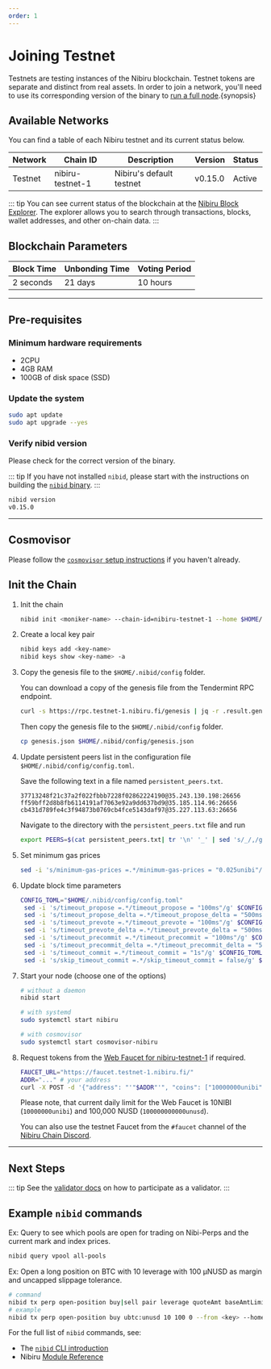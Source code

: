 ```yaml
---
order: 1
---
```


# Joining Testnet

Testnets are testing instances of the Nibiru blockchain. Testnet tokens are separate and distinct from real assets. In order to join a network, you'll need to use its corresponding version of the binary to [run a full node](./node-daemon).{synopsis}

## Available Networks

You can find a table of each Nibiru testnet and its current status below. 

| Network | Chain ID         | Description              | Version | Status |
| ------- | ---------------- | ------------------------ | ------- | ------ |
| Testnet | nibiru-testnet-1 | Nibiru's default testnet | v0.15.0 | Active |

::: tip
You can see current status of the blockchain at the [Nibiru Block Explorer](https://explorer.testnet.nibiru.fi/).
The explorer allows you to search through transactions, blocks, wallet addresses, and other on-chain data.
:::

## Blockchain Parameters

| Block Time | Unbonding Time | Voting Period |
| ---------- | -------------- | ------------- |
| 2 seconds  | 21 days        | 10 hours      |

---

## Pre-requisites 

### Minimum hardware requirements

- 2CPU
- 4GB RAM
- 100GB of disk space (SSD)

### Update the system

```bash
sudo apt update
sudo apt upgrade --yes
```

### Verify nibid version

Please check for the correct version of the binary. 

::: tip
If you have not installed `nibid`, please start with the instructions on building the [`nibid` binary](../../dev/cli/nibid-binary).
:::

```bash
nibid version
v0.15.0
```

---

## Cosmovisor 

Please follow the [`cosmovisor` setup instructions](./cosmovisor) if you haven't already.

## Init the Chain

1. Init the chain

    ```bash
    nibid init <moniker-name> --chain-id=nibiru-testnet-1 --home $HOME/.nibid
    ```

2. Create a local key pair

    ```bash
    nibid keys add <key-name>
    nibid keys show <key-name> -a
    ```

3. Copy the genesis file to the `$HOME/.nibid/config` folder.
  
    You can download a copy of the genesis file from the Tendermint RPC endpoint. 
    
    ```bash
    curl -s https://rpc.testnet-1.nibiru.fi/genesis | jq -r .result.genesis > genesis.json
    ```
    
    Then copy the genesis file to the `$HOME/.nibid/config` folder.
    
    ```bash
    cp genesis.json $HOME/.nibid/config/genesis.json
    ```
  
<!-- 
    **Genesis.json sha256**
    
    ```bash
    shasum -a 256 $HOME/.nibid/config/genesis.json
    94fbd99543f4b7da14f292ea1c61b21ba753e3a84cca64454b8c2fd2d209e6de $HOME/.nibid/config/genesis.json
    ``` 
-->

4. Update persistent peers list in the configuration file `$HOME/.nibid/config/config.toml`.

    Save the following text in a file named `persistent_peers.txt`.

    ```
    37713248f21c37a2f022fbbb7228f02862224190@35.243.130.198:26656
    ff59bff2d8b8fb6114191af7063e92a9dd637bd9@35.185.114.96:26656
    cb431d789fe4c3f94873b0769cb4fce5143daf97@35.227.113.63:26656
    ```

    Navigate to the directory with the `persistent_peers.txt` file and run

    ```bash
    export PEERS=$(cat persistent_peers.txt| tr '\n' '_' | sed 's/_/,/g;s/,$//;s/^/"/;s/$/"/') && sed -i "s/persistent_peers = \"\"/persistent_peers = ${PEERS}/g" $HOME/.nibid/config/config.toml
    ```

5. Set minimum gas prices

    ```bash
    sed -i 's/minimum-gas-prices =.*/minimum-gas-prices = "0.025unibi"/g' $HOME/.nibid/config/app.toml
    ```

6. Update block time parameters

    ```bash
    CONFIG_TOML="$HOME/.nibid/config/config.toml"
     sed -i 's/timeout_propose =.*/timeout_propose = "100ms"/g' $CONFIG_TOML
     sed -i 's/timeout_propose_delta =.*/timeout_propose_delta = "500ms"/g' $CONFIG_TOML
     sed -i 's/timeout_prevote =.*/timeout_prevote = "100ms"/g' $CONFIG_TOML
     sed -i 's/timeout_prevote_delta =.*/timeout_prevote_delta = "500ms"/g' $CONFIG_TOML
     sed -i 's/timeout_precommit =.*/timeout_precommit = "100ms"/g' $CONFIG_TOML
     sed -i 's/timeout_precommit_delta =.*/timeout_precommit_delta = "500ms"/g' $CONFIG_TOML
     sed -i 's/timeout_commit =.*/timeout_commit = "1s"/g' $CONFIG_TOML
     sed -i 's/skip_timeout_commit =.*/skip_timeout_commit = false/g' $CONFIG_TOML
    ```

7. Start your node (choose one of the options)

    ```bash
    # without a daemon
    nibid start

    # with systemd
    sudo systemctl start nibiru

    # with cosmovisor
    sudo systemctl start cosmovisor-nibiru
    ```

8. Request tokens from the [Web Faucet for nibiru-testnet-1](https://faucet.testnet-1.nibiru.fi/) if required.

    ```bash
    FAUCET_URL="https://faucet.testnet-1.nibiru.fi/"
    ADDR="..." # your address 
    curl -X POST -d '{"address": "'"$ADDR"'", "coins": ["10000000unibi","100000000000unusd"]}' $FAUCET_URL
    ```

    Please note, that current daily limit for the Web Faucet is 10NIBI (`10000000unibi`) and 100,000 NUSD (`100000000000unusd`).

    You can also use the testnet Faucet from the `#faucet` channel of the [Nibiru Chain Discord](https://discord.gg/sgPw8ZYfpQ).

---

## Next Steps

::: tip
See the [validator docs](../validators) on how to participate as a validator.
:::


## Example `nibid` commands

Ex: Query to see which pools are open for trading on Nibi-Perps and the current mark and index prices.

```bash
nibid query vpool all-pools
```

Ex: Open a long position on BTC with 10 leverage with 100 μNUSD as margin and uncapped slippage tolerance.

```bash
# command
nibid tx perp open-position buy|sell pair leverage quoteAmt baseAmtLimit [flags]
# example
nibid tx perp open-position buy ubtc:unusd 10 100 0 --from <key> --home $HOME/.nibid
```

For the full list of `nibid` commands, see:
- The [`nibid` CLI introduction](../../dev/cli)
- Nibiru [Module Reference](../../dev/x)
